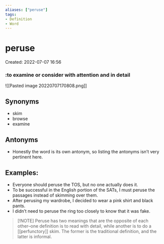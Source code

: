 ```yaml
---
aliases: ["peruse"]
tags:
- Definition 
- Word
---
```

# peruse
Created: 2022-07-07 16:56  

### :to examine or consider with attention and in detail 

![[Pasted image 20220707170808.png]]

## Synonyms 
- skim 
- browse 
- examine 

## Antonyms 
- Honestly the word is its own antonym, so listing the antonyms isn’t very pertinent here. 

## Examples: 
- Everyone should peruse the TOS, but no one actually does it. 
- To be successful in the English portion of the SATs, I must peruse the passages instead of skimming over them. 
- After perusing my wardrobe, I decided to wear a pink shirt and black pants. 
- I didn’t need to peruse the ring too closely to know that it was fake. 

> [!NOTE] Peruse has two meanings that are the opposite of each other–one definition is to read with detail, while another is to do a [[perfunctory]] skim. The former is the traditional definition, and the latter is informal. 